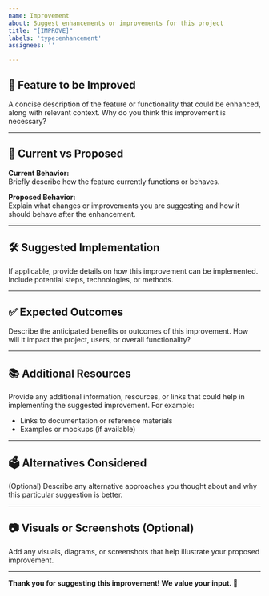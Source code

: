 ```yaml
---
name: Improvement
about: Suggest enhancements or improvements for this project
title: "[IMPROVE]"
labels: 'type:enhancement'
assignees: ''

---
```


## 🌟 Feature to be Improved
A concise description of the feature or functionality that could be enhanced, along with relevant context. Why do you think this improvement is necessary?

---

## 🔄 Current vs Proposed
**Current Behavior:**  
Briefly describe how the feature currently functions or behaves.

**Proposed Behavior:**  
Explain what changes or improvements you are suggesting and how it should behave after the enhancement.

---

## 🛠️ Suggested Implementation
If applicable, provide details on how this improvement can be implemented. Include potential steps, technologies, or methods.

---

## ✅ Expected Outcomes
Describe the anticipated benefits or outcomes of this improvement. How will it impact the project, users, or overall functionality?

---

## 📚 Additional Resources
Provide any additional information, resources, or links that could help in implementing the suggested improvement. For example:
- Links to documentation or reference materials
- Examples or mockups (if available)

---

## 🗳️ Alternatives Considered
(Optional) Describe any alternative approaches you thought about and why this particular suggestion is better.

---

## 📷 Visuals or Screenshots (Optional)
Add any visuals, diagrams, or screenshots that help illustrate your proposed improvement.

---

**Thank you for suggesting this improvement! We value your input. 🙌**